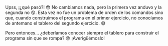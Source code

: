 Upss, ¡¿qué pasó?! :flushed: No cambiamos nada, pero la primera vez anduvo y la segunda no :cold_sweat:. Esta vez no fue un problema de orden de los comandos sino que, cuando construimos el programa en el primer ejercicio, no conocíamos de antemano el tablero del segundo ejercicio. :sweat_smile:

Pero entonces... ¿deberíamos conocer siempre el tablero para construir el programa sin que se rompa? :worried: ¡Averigüémoslo!
